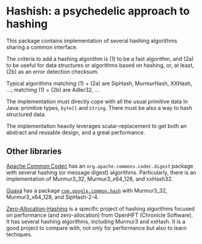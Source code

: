 Hashish: a psychedelic approach to hashing
======================================================================

This package contains implementation of several hashing algorithms
sharing a common interface.

The criteria to add a hashing algorithm is
(1) to be a fast algorithm,
and (2a) to be useful for data structures or algorithms based on hashing,
or, at least, (2b) as an error detection checksum.

Typical algorithms matching (1) + (2a) are SipHash, MurmurHash, XXHash, ...;
matching (1) + (2b) are Adler32, ...

The implementation must directly cope with all the usual primitive data in Java:
primitive types, `byte[]` and `String`.
There must be also a way to hash structured data.

The implementation heavily leverages scalar-replacement
to get both an abstract and reusable design,
and a great performance.


Other libraries
----------------------------------------------------------------------

[Apache Common Codec](
https://commons.apache.org/proper/commons-codec/apidocs/index.html)
has an `org.apache.commons.codec.digest` package with several
hashing (or message digest) algorithms.
Particularly, there is an implementation of
Murmur3\_32, 
Murmur3\_x64\_128,
and xxHash32.

[Guava](https://guava.dev/)
has a package [`com.google.common.hash`](
https://guava.dev/releases/snapshot-jre/api/docs/com/google/common/hash/Hashing.html)
with 
Murmur3\_32,
Murmur3\_x64\_128,
and SipHash-2-4.

[Zero-Allocation-Hashing](
https://github.com/OpenHFT/Zero-Allocation-Hashing/tree/ea)
is a specific project of hashing algorithms
focused on performance (and zero-allocation)
from OpenHFT (Chronicle Software).
It has several hashing algorithms, including Murmur3 and xxHash.
It is a good project to compare with, not only for performance but also to
learn techiques.
